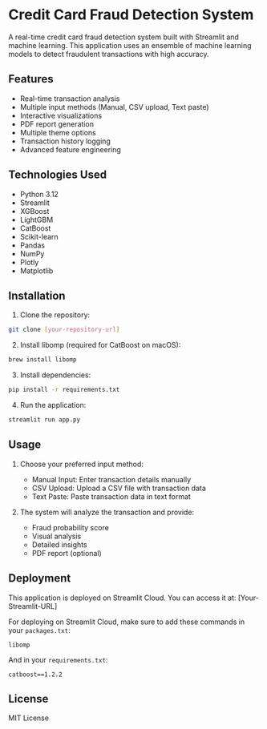 # Credit Card Fraud Detection System

A real-time credit card fraud detection system built with Streamlit and machine learning. This application uses an ensemble of machine learning models to detect fraudulent transactions with high accuracy.

## Features

- Real-time transaction analysis
- Multiple input methods (Manual, CSV upload, Text paste)
- Interactive visualizations
- PDF report generation
- Multiple theme options
- Transaction history logging
- Advanced feature engineering

## Technologies Used

- Python 3.12
- Streamlit
- XGBoost
- LightGBM
- CatBoost
- Scikit-learn
- Pandas
- NumPy
- Plotly
- Matplotlib

## Installation

1. Clone the repository:
```bash
git clone [your-repository-url]
```

2. Install libomp (required for CatBoost on macOS):
```bash
brew install libomp
```

3. Install dependencies:
```bash
pip install -r requirements.txt
```

4. Run the application:
```bash
streamlit run app.py
```

## Usage

1. Choose your preferred input method:
   - Manual Input: Enter transaction details manually
   - CSV Upload: Upload a CSV file with transaction data
   - Text Paste: Paste transaction data in text format

2. The system will analyze the transaction and provide:
   - Fraud probability score
   - Visual analysis
   - Detailed insights
   - PDF report (optional)

## Deployment

This application is deployed on Streamlit Cloud. You can access it at: [Your-Streamlit-URL]

For deploying on Streamlit Cloud, make sure to add these commands in your `packages.txt`:
```
libomp
```

And in your `requirements.txt`:
```
catboost==1.2.2
```

## License

MIT License 